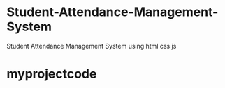 # Student-Attendance-Management-System
Student Attendance Management System using html css js
# myprojectcode
